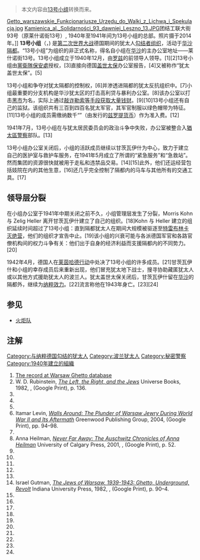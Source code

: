 > 本文内容由[13号小组](https://zh.wikipedia.org/wiki/13号小组)转换而来。


[Getto_warszawskie_Funkcjonariusze_Urzędu_do_Walki_z_Lichwą_i_Spekulacją.jpg](https://zh.wikipedia.org/wiki/File:Getto_warszawskie_Funkcjonariusze_Urzędu_do_Walki_z_Lichwą_i_Spekulacją.jpg "fig:Getto_warszawskie_Funkcjonariusze_Urzędu_do_Walki_z_Lichwą_i_Spekulacją.jpg") [Kamienica_al._Solidarności_93_dawniej_Leszno_13.JPG](https://zh.wikipedia.org/wiki/File:Kamienica_al._Solidarności_93_dawniej_Leszno_13.JPG "fig:Kamienica_al._Solidarności_93_dawniej_Leszno_13.JPG")团结工联大街93号（原莱什诺街13号）, 1940年至1941年间为13号小组的总部。照片摄于2014年。\]\] **13号小组**（，) 是[第二次世界大战](../Page/第二次世界大战.md "wikilink")德国期间的犹太人[勾结者组织](https://zh.wikipedia.org/wiki/通敌 "wikilink")，活动于[华沙隔都](https://zh.wikipedia.org/wiki/华沙隔都 "wikilink")。“13号小组”为组织的非正式名称，得名自小组在[华沙](../Page/华沙.md "wikilink")的主办公室地址——莱什诺街13号。13号小组成立于1940年12月，由[罗兹](../Page/罗兹_\(波兰\).md "wikilink")的前领导人领导。\[1\]\[2\]13号小组由[黨衛隊保安處](../Page/黨衛隊保安處.md "wikilink")授权，\[3\]直接向德国[盖世太保](../Page/盖世太保.md "wikilink")办公室报告，\[4\]又被称作“犹太盖世太保”。\[5\]

13号小组和争夺对犹太隔都的控制权，\[6\]并渗透进隔都的犹太反抗组织中。\[7\]小组最重要的分支机构是华沙犹太区的打击高利贷与暴利办公室。\[8\]该办公室以打击[黑市](../Page/黑市.md "wikilink")为名，实际上通过[敲诈勒索等手段获取大量钱财](https://zh.wikipedia.org/wiki/勒索 "wikilink")。\[9\]\[10\]13号小组还有自己的监狱。该组织共有三百到四百名犹太军官，其军官制服以绿色帽带为特征。\[11\]13号小组的成员需缴纳数千“”（由发行的[兹罗提货币](https://zh.wikipedia.org/wiki/兹罗提 "wikilink")）作为准入费。\[12\]

1941年7月，13号小组在与犹太居民委员会的政治斗争中失败，办公室被整合入[猶太區警察](../Page/猶太區警察.md "wikilink")部队。\[13\]

13号小组办公室关闭后，小组的活跃成员继续以甘茨瓦伊什为中心，致力于建立自己的医护室与救护车服务，在1941年5月成立了所谓的“紧急服务”和“急救站”。然而集团的资源很快就被用于走私和违禁品交易。\[14\]\[15\]此外，他们还运经营包括妓院在内的其他生意，\[16\]还几乎完全控制了隔都内的马车与其他所有的交通工具。\[17\]

## 领导层分裂

在小组办公室于1941年中期关闭之前不久，小组管理层发生了分裂，Morris Kohn 与 Zelig Heller 离开甘茨瓦伊什建立了自己的组织。\[18\]Kohn 与 Heller 建立的组织延续时间超过了13号小组：直到隔都犹太人在期间大规模被驱逐至[特雷布林卡灭绝营](https://zh.wikipedia.org/wiki/特雷布林卡灭绝营 "wikilink")，他们的组织才宣告中止。\[19\]该小组的兴衰可能与各派德国军官和各路官僚机构间的权力斗争有关：他们出于自身的经济利益而支援隔都内的不同势力。\[20\]

1942年4月，德国人在[莱茵哈德行动](../Page/莱茵哈德行动.md "wikilink")中处决了13号小组的许多成员。\[21\]甘茨瓦伊什和小组的幸存成员后来重新出现，他们冒充犹太地下战士，搜寻协助藏匿犹太人或以其他方式援助犹太人的波兰人。犹太盖世太保关闭后，甘茨瓦伊什留在[华沙](../Page/华沙.md "wikilink")的隔都外，继续为[纳粹效力](../Page/纳粹主义.md "wikilink")。\[22\]流言称他在1943年身亡。\[23\]\[24\]

## 参见

  - [火炬队](../Page/火炬队.md "wikilink")

## 注解

[Category:与纳粹德国勾结的犹太人](https://zh.wikipedia.org/wiki/Category:与纳粹德国勾结的犹太人 "wikilink") [Category:波兰犹太人](https://zh.wikipedia.org/wiki/Category:波兰犹太人 "wikilink") [Category:秘密警察](https://zh.wikipedia.org/wiki/Category:秘密警察 "wikilink") [Category:1940年建立的組織](https://zh.wikipedia.org/wiki/Category:1940年建立的組織 "wikilink")

1.  [The record at Warsaw Ghetto database](http://warszawa.getto.pl/index.php?mod=view_record&rid=18011998122932000097&tid=osoby&lang=en)
2.  W. D. Rubinstein, *[The Left, the Right, and the Jews](https://books.google.com/books?id=BPJGAAAAMAAJ&q=%22Abraham+Gancwajch%22+Hashomer+Hatzair&dq=%22Abraham+Gancwajch%22+Hashomer+Hatzair&ei=2dagR524I5nOtAPTzpmcCg&pgis=1)* Universe Books, 1982, , (Google Print), p. 136.
3.
4.
5.
6.  Itamar Levin, *[Walls Around: The Plunder of Warsaw Jewry During World War II and Its Aftermath](https://books.google.com/books?id=j1GfKmW0hqUC&pg=PA95&vq=thirteen&dq=%22Abraham+Gancwajch%22&lr=&as_brr=3&sig=U5ceRdDRjKNnc2thbDCas0XS18c)* Greenwood Publishing Group, 2004,  (Google Print), pp. 94–98.
7.
8.  Anna Heilman, *[Never Far Away: The Auschwitz Chronicles of Anna Heilman](https://books.google.com/books?id=uo8Ajan7wxoC&pg=PA52&dq=%22Abraham+Gancwajch%22&ei=9MWgR-urMaLqiwHk2PGkCg&sig=2ly0xXWpFHEOJ9lQnB3d07s9TmI#PPA52,M1)* University of Calgary Press, 2001, , (Google Print), p. 52.
9.
10.
11.
12.
13.
14. Israel Gutman, *[The Jews of Warsaw, 1939-1943: Ghetto, Underground, Revolt](https://books.google.com/books?id=4U_OcvXvhF4C&pg=PA90&dq=%22Abraham+Gancwajch%22&lr=&as_brr=3&ei=VMygR_WsJYeqtgP17_SsCg&sig=YHvcYQajGWUrcFNEO3qFZ9mqVb0#PPA91,M1)* Indiana University Press, 1982, , (Google Print), p. 90–4.
15.
16.
17.
18.
19.
20.
21.
22.
23.
24.